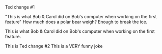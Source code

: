 
Ted change #1 


"This is what Bob & Carol did on Bob's computer when working on the first feature"
How much does a polar bear weigh? Enough to break the ice.

This is what Bob & Carol did on Bob's computer when working on the first feature. 


This is Ted change #2
This is a VERY funny joke
